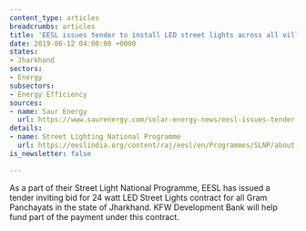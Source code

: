 ```yaml
---
content_type: articles
breadcrumbs: articles
title: 'EESL issues tender to install LED street lights across all villages in Jharkhand '
date: 2019-06-12 04:00:00 +0000
states:
- Jharkhand
sectors:
- Energy
subsectors:
- Energy Efficiency
sources:
- name: Saur Energy
  url: https://www.saurenergy.com/solar-energy-news/eesl-issues-tender-for-led-street-lights-in-gram-panchayats-of-jharkhand
details:
- name: Street Lighting National Programme
  url: https://eeslindia.org/content/raj/eesl/en/Programmes/SLNP/about-slnp.html
is_newsletter: false

---
```

As a part of their Street Light National Programme, EESL has issued a tender inviting bid for 24 watt LED Street Lights contract for all Gram Panchayats in the state of Jharkhand. KFW Development Bank will help fund part of the payment under this contract.
